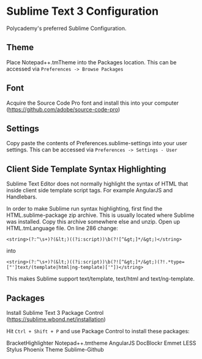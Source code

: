Sublime Text 3 Configuration
============================

Polycademy's preferred Sublime Configuration.

Theme
-----

Place Notepad++.tmTheme into the Packages location. This can be accessed via `Preferences -> Browse Packages`

Font
----

Acquire the Source Code Pro font and install this into your computer (https://github.com/adobe/source-code-pro)

Settings
--------

Copy paste the contents of Preferences.sublime-settings into your user settings. This can be accessed via `Preferences -> Settings - User`

Client Side Template Syntax Highlighting
----------------------------------------

Sublime Text Editor does not normally highlight the syntax of HTML that inside client side template script tags. For example AngularJS and Handlebars.

In order to make Sublime run syntax highlighting, first find the HTML.sublime-package zip archive. This is usually located where Sublime was installed. Copy this archive somewhere else and unzip. Open up HTML.tmLanguage file. On line 286 change:

```
<string>(?:^\s+)?(&lt;)((?i:script))\b(?![^&gt;]*/&gt;)</string>
```

into

```
<string>(?:^\s+)?(&lt;)((?i:script))\b(?![^&gt;]*/&gt;)(?!.*type=["']text/(template|html|ng-template)['"])</string>
```

This makes Sublime support text/template, text/html and text/ng-template.

Packages
--------

Install Sublime Text 3 Package Control (https://sublime.wbond.net/installation)

Hit `Ctrl + Shift + P` and use Package Control to install these packages:

BracketHighlighter
Notepad++.tmtheme
AngularJS
DocBlockr
Emmet
LESS
Stylus
Phoenix Theme
Sublime-Github